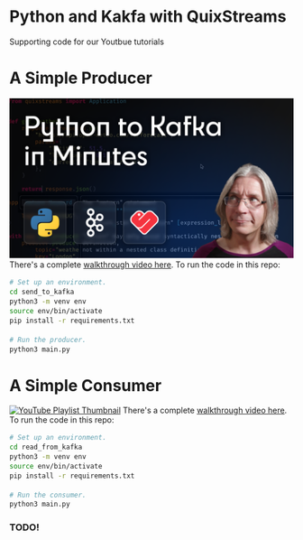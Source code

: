 # Python and Kakfa with QuixStreams

Supporting code for our Youtbue tutorials

# A Simple Producer

[![YouTube Playlist Thumbnail](producer_thumbnail.png?raw=true)][youtube-producer]
There's a complete [walkthrough video here][youtube-producer]. To run the code in this repo:

```sh
# Set up an environment.
cd send_to_kafka
python3 -m venv env
source env/bin/activate
pip install -r requirements.txt

# Run the producer.
python3 main.py
```

# A Simple Consumer

[![YouTube Playlist Thumbnail](consumer_thumbnail.png?raw=true)][youtube-consumer]
There's a complete [walkthrough video here][youtube-consumer]. To run the code in this repo:

```sh
# Set up an environment.
cd read_from_kafka
python3 -m venv env
source env/bin/activate
pip install -r requirements.txt

# Run the consumer.
python3 main.py
```

### TODO!

[youtube-producer]: https://youtu.be/D2NYvGlbK0M
[youtube-consumer]: https://youtu.be/eCsSAzTy5cE
